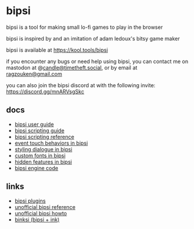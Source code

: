 # bipsi

bipsi is a tool for making small lo-fi games to play in the browser

bipsi is inspired by and an imitation of adam ledoux's bitsy game maker

bipsi is available at https://kool.tools/bipsi

if you encounter any bugs or need help using bipsi, you can contact me on
mastodon at @candle@timetheft.social, or by email at  ragzouken@gmail.com

you can also join the bipsi discord at with the following invite:
https://discord.gg/mnARVsgSkc

## docs

* [bipsi user guide](https://kool.tools/bipsi/user-guide.pdf)
* [bipsi scripting guide](https://kool.tools/bipsi/scripting-guide.pdf)
* [bipsi scripting reference](./docs/scripting-reference.md)
* [event touch behaviors in bipsi](./docs/event-behaviors.md)
* [styling dialogue in bipsi](./docs/styling-dialogue.md)
* [custom fonts in bipsi](./docs/custom-fonts.md)
* [hidden features in bipsi](./docs/hidden-features.md)
* [bipsi engine code](https://github.com/Ragzouken/bipsi/blob/main/src/scripts/playback.js)

## links

* [bipsi plugins](https://github.com/seleb/bipsi-hacks)
* [unofficial bipsi reference](https://docs.google.com/document/d/1TUSjVBhBeNe_ol7YikCxKx1nIBaurJhsGPSQAkPQKFk)
* [unofficial bipsi howto](https://docs.google.com/document/d/178A00zHzt_yY8GQn_-UthcYZ0V4WFZOWwtOs-DwIlqs)
* [binksi (bipsi + ink)](https://smwhr.github.io/binksi/)
